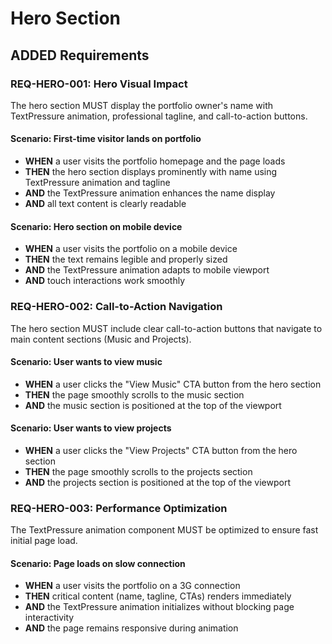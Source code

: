 # Hero Section

## ADDED Requirements

### REQ-HERO-001: Hero Visual Impact
The hero section MUST display the portfolio owner's name with TextPressure animation, professional tagline, and call-to-action buttons.

#### Scenario: First-time visitor lands on portfolio
- **WHEN** a user visits the portfolio homepage and the page loads
- **THEN** the hero section displays prominently with name using TextPressure animation and tagline
- **AND** the TextPressure animation enhances the name display
- **AND** all text content is clearly readable

#### Scenario: Hero section on mobile device
- **WHEN** a user visits the portfolio on a mobile device
- **THEN** the text remains legible and properly sized
- **AND** the TextPressure animation adapts to mobile viewport
- **AND** touch interactions work smoothly

### REQ-HERO-002: Call-to-Action Navigation
The hero section MUST include clear call-to-action buttons that navigate to main content sections (Music and Projects).

#### Scenario: User wants to view music
- **WHEN** a user clicks the "View Music" CTA button from the hero section
- **THEN** the page smoothly scrolls to the music section
- **AND** the music section is positioned at the top of the viewport

#### Scenario: User wants to view projects
- **WHEN** a user clicks the "View Projects" CTA button from the hero section
- **THEN** the page smoothly scrolls to the projects section
- **AND** the projects section is positioned at the top of the viewport

### REQ-HERO-003: Performance Optimization
The TextPressure animation component MUST be optimized to ensure fast initial page load.

#### Scenario: Page loads on slow connection
- **WHEN** a user visits the portfolio on a 3G connection
- **THEN** critical content (name, tagline, CTAs) renders immediately
- **AND** the TextPressure animation initializes without blocking page interactivity
- **AND** the page remains responsive during animation
